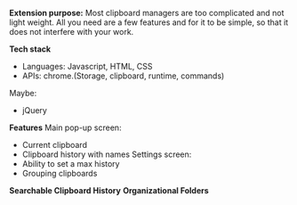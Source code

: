 **Extension purpose:**
Most clipboard managers are too complicated and not light weight. All you need are a few features and for it to be simple, so that it does not interfere with your work.

**Tech stack** 
- Languages: Javascript, HTML, CSS
- APIs: chrome.(Storage, clipboard, runtime, commands)

Maybe:
- jQuery 

**Features**
Main pop-up screen:
- Current clipboard
- Clipboard history with names 
Settings screen:
- Ability to set a max history 
- Grouping clipboards


**Searchable Clipboard History**
**Organizational Folders** 